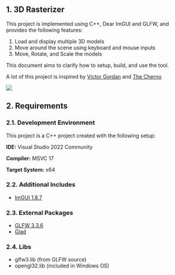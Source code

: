 ## 1. 3D Rasterizer

This project is implemented using C++, Dear ImGUI and GLFW, and provides the following features:

1. Load and display multiple 3D models
2. Move around the scene using keyboard and mouse inputs
3. Move, Rotate, and Scale the models


This document aims to clarify how to setup, build, and use the tool.

A lot of this project is inspired by [Victor Gordan](https://www.youtube.com/channel/UC8WizezjQVClpWfdKMwtcmw) and [The Cherno](https://www.youtube.com/playlist?list=PLlrATfBNZ98foTJPJ_Ev03o2oq3-GGOS2)

![](https://github.com/locojoetive/Simple-Renderer/blob/main/docs/rasterizer.gif)


## 2. Requirements

### 2.1. Development Environment

This project is a C++ project created with the following setup:

**IDE:** Visual Studio 2022 Community

**Compiler:** MSVC 17

**Target System:** x64

### 2.2. Additional Includes
- [ImGUI 1.8.7](https://github.com/ocornut/imgui)

### 2.3. External Packages
- [GLFW 3.3.6](https://github.com/glfw/glfw/releases)
- [Glad](https://glad.dav1d.de/)

### 2.4. Libs
- glfw3.lib (from GLFW source)
- opengl32.lib (included in Windows OS)
